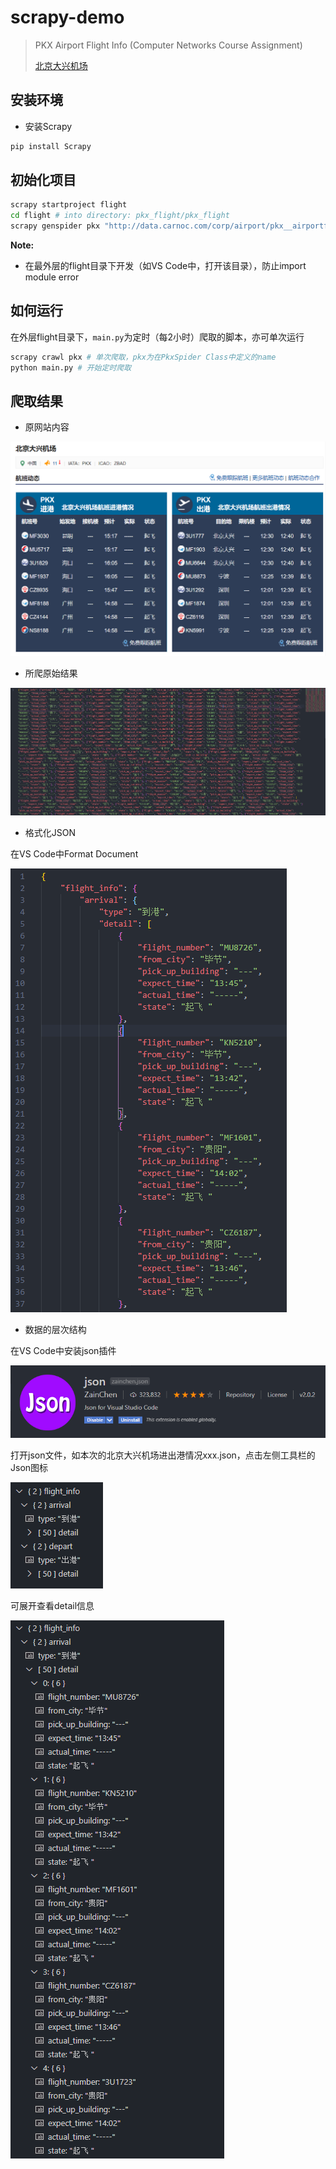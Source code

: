 # scrapy-demo

> PKX Airport Flight Info (Computer Networks Course Assignment)
> 
> [北京大兴机场](http://data.carnoc.com/corp/airport/pkx__airportflight.html)

## 安装环境

- 安装Scrapy

```bash
pip install Scrapy
```

## 初始化项目

```bash
scrapy startproject flight
cd flight # into directory: pkx_flight/pkx_flight
scrapy genspider pkx "http://data.carnoc.com/corp/airport/pkx__airportflight.html"
```

**Note:**

- 在最外层的flight目录下开发（如VS Code中，打开该目录），防止import module error

## 如何运行

在外层flight目录下，`main.py`为定时（每2小时）爬取的脚本，亦可单次运行

```bash
scrapy crawl pkx # 单次爬取，pkx为在PkxSpider Class中定义的name
python main.py # 开始定时爬取
```

## 爬取结果

- 原网站内容

![](2020-11-29-11-55-04.png)

- 所爬原始结果

![](2020-11-29-11-17-04.png)

- 格式化JSON

在VS Code中Format Document

![](2020-11-29-11-17-45.png)

- 数据的层次结构

在VS Code中安装json插件

![](2020-11-29-11-22-27.png)

打开json文件，如本次的北京大兴机场进出港情况xxx.json，点击左侧工具栏的Json图标

![](2020-11-29-11-25-15.png)

可展开查看detail信息

![](2020-11-29-11-25-49.png)